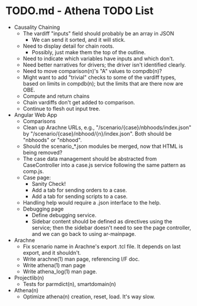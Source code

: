 # TODO.md - Athena TODO List

- Causality Chaining
  - The vardiff "inputs" field should probably be an array in JSON
    - We can send it sorted, and it will stick.
  - Need to display detail for chain roots.
    - Possibly, just make them the top of the outline.
  - Need to indicate which variables have inputs and which don't.
  - Need better narratives for drivers; the driver isn't identified clearly.
  - Need to move comparison(n)'s "A" values to compdb(n)?
  - Might want to add "trivial" checks to some of the vardiff types, based
    on limits in compdb(n); but the limits that are there now are OBE.
  - Compute and return chains
  - Chain vardiffs don't get added to comparison.
  - Continue to flesh out input tree.
- Angular Web App
  - Comparisons
  - Clean up Arachne URLs, e.g., "/scenario/{case}/nbhoods/index.json"
    by "/scenario/{case}/nbhood/{n}/index.json".  Both should be "nbhoods"
    or "nbhood".
  - Should the scenario_*.json modules be merged, now that HTML is being
    removed?
  - The case data management should be abstracted from CaseController
    into a case.js service following the same pattern as comp.js.
  - Case page: 
    - Sanity Check!
    - Add a tab for sending orders to a case.
    - Add a tab for sending scripts to a case.
  - Handling help would require a .json interface to the help.
  - Debugging page
    - Define debugging service.
    - Sidebar content should be defined as directives using the 
      service; then the sidebar doesn't need to see the page controller,
      and we can go back to using ar-mainpage.
- Arachne
  - Fix scenario name in Arachne's export .tcl file.  It depends on last 
    export, and it shouldn't.
  - Write arachne(1) man page, referencing I/F doc.
  - Write athena(1) man page
  - Write athena_log(1) man page.
- Projectlib(n)
  - Tests for parmdict(n), smartdomain(n)
- Athena(n)
  - Optimize athena(n) creation, reset, load.  It's way slow.



